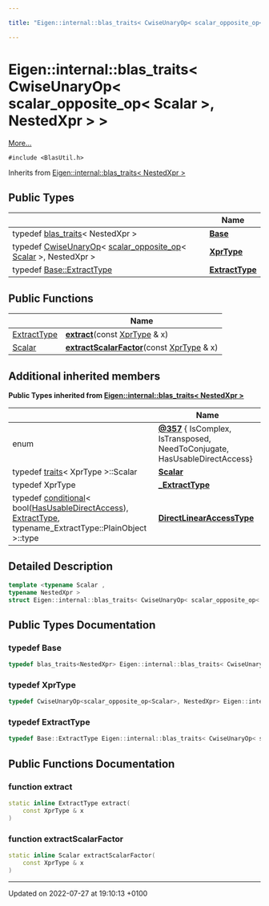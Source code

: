 ```yaml
---

title: "Eigen::internal::blas_traits< CwiseUnaryOp< scalar_opposite_op< Scalar >, NestedXpr > >"

---
```


# Eigen::internal::blas_traits< CwiseUnaryOp< scalar_opposite_op< Scalar >, NestedXpr > >



 [More...](#detailed-description)


`#include <BlasUtil.h>`

Inherits from [Eigen::internal::blas_traits< NestedXpr >](http://example.org/classes/structeigen_1_1internal_1_1blas__traits/)

## Public Types

|                | Name           |
| -------------- | -------------- |
| typedef <a href="http://example.org/classes/structeigen_1_1internal_1_1blas__traits/">blas_traits</a>< NestedXpr > | **[Base](http://example.org/classes/structeigen_1_1internal_1_1blas__traits_3_01cwiseunaryop_3_01scalar__opposite__op_3_01scalar_01_4_00_01nestedxpr_01_4_01_4/#typedef-base)**  |
| typedef <a href="http://example.org/classes/classeigen_1_1cwiseunaryop/">CwiseUnaryOp</a>< <a href="http://example.org/classes/structeigen_1_1internal_1_1scalar__opposite__op/">scalar_opposite_op</a>< <a href="http://example.org/classes/structeigen_1_1internal_1_1blas__traits/#typedef-scalar">Scalar</a> >, NestedXpr > | **[XprType](http://example.org/classes/structeigen_1_1internal_1_1blas__traits_3_01cwiseunaryop_3_01scalar__opposite__op_3_01scalar_01_4_00_01nestedxpr_01_4_01_4/#typedef-xprtype)**  |
| typedef <a href="http://example.org/classes/structeigen_1_1internal_1_1blas__traits/#typedef-extracttype">Base::ExtractType</a> | **[ExtractType](http://example.org/classes/structeigen_1_1internal_1_1blas__traits_3_01cwiseunaryop_3_01scalar__opposite__op_3_01scalar_01_4_00_01nestedxpr_01_4_01_4/#typedef-extracttype)**  |

## Public Functions

|                | Name           |
| -------------- | -------------- |
| <a href="http://example.org/classes/structeigen_1_1internal_1_1blas__traits_3_01cwiseunaryop_3_01scalar__opposite__op_3_01scalar_01_4_00_01nestedxpr_01_4_01_4/#typedef-extracttype">ExtractType</a> | **[extract](http://example.org/classes/structeigen_1_1internal_1_1blas__traits_3_01cwiseunaryop_3_01scalar__opposite__op_3_01scalar_01_4_00_01nestedxpr_01_4_01_4/#function-extract)**(const <a href="http://example.org/classes/structeigen_1_1internal_1_1blas__traits_3_01cwiseunaryop_3_01scalar__opposite__op_3_01scalar_01_4_00_01nestedxpr_01_4_01_4/#typedef-xprtype">XprType</a> & x) |
| <a href="http://example.org/classes/structeigen_1_1internal_1_1blas__traits/#typedef-scalar">Scalar</a> | **[extractScalarFactor](http://example.org/classes/structeigen_1_1internal_1_1blas__traits_3_01cwiseunaryop_3_01scalar__opposite__op_3_01scalar_01_4_00_01nestedxpr_01_4_01_4/#function-extractscalarfactor)**(const <a href="http://example.org/classes/structeigen_1_1internal_1_1blas__traits_3_01cwiseunaryop_3_01scalar__opposite__op_3_01scalar_01_4_00_01nestedxpr_01_4_01_4/#typedef-xprtype">XprType</a> & x) |

## Additional inherited members

**Public Types inherited from [Eigen::internal::blas_traits< NestedXpr >](http://example.org/classes/structeigen_1_1internal_1_1blas__traits/)**

|                | Name           |
| -------------- | -------------- |
| enum| **[@357](http://example.org/classes/structeigen_1_1internal_1_1blas__traits/#enum-@357)** { IsComplex, IsTransposed, NeedToConjugate, HasUsableDirectAccess} |
| typedef <a href="http://example.org/classes/structeigen_1_1internal_1_1traits/">traits</a>< XprType >::Scalar | **[Scalar](http://example.org/classes/structeigen_1_1internal_1_1blas__traits/#typedef-scalar)**  |
| typedef XprType | **[_ExtractType](http://example.org/classes/structeigen_1_1internal_1_1blas__traits/#typedef--extracttype)**  |
| typedef <a href="http://example.org/classes/structeigen_1_1internal_1_1conditional/">conditional</a>< bool(<a href="http://example.org/classes/structeigen_1_1internal_1_1blas__traits/#enumvalue-hasusabledirectaccess">HasUsableDirectAccess</a>), <a href="http://example.org/classes/structeigen_1_1internal_1_1blas__traits/#typedef-extracttype">ExtractType</a>, typename_ExtractType::PlainObject >::type | **[DirectLinearAccessType](http://example.org/classes/structeigen_1_1internal_1_1blas__traits/#typedef-directlinearaccesstype)**  |


## Detailed Description

```cpp
template <typename Scalar ,
typename NestedXpr >
struct Eigen::internal::blas_traits< CwiseUnaryOp< scalar_opposite_op< Scalar >, NestedXpr > >;
```

## Public Types Documentation

### typedef Base

```cpp
typedef blas_traits<NestedXpr> Eigen::internal::blas_traits< CwiseUnaryOp< scalar_opposite_op< Scalar >, NestedXpr > >::Base;
```


### typedef XprType

```cpp
typedef CwiseUnaryOp<scalar_opposite_op<Scalar>, NestedXpr> Eigen::internal::blas_traits< CwiseUnaryOp< scalar_opposite_op< Scalar >, NestedXpr > >::XprType;
```


### typedef ExtractType

```cpp
typedef Base::ExtractType Eigen::internal::blas_traits< CwiseUnaryOp< scalar_opposite_op< Scalar >, NestedXpr > >::ExtractType;
```


## Public Functions Documentation

### function extract

```cpp
static inline ExtractType extract(
    const XprType & x
)
```


### function extractScalarFactor

```cpp
static inline Scalar extractScalarFactor(
    const XprType & x
)
```


-------------------------------

Updated on 2022-07-27 at 19:10:13 +0100